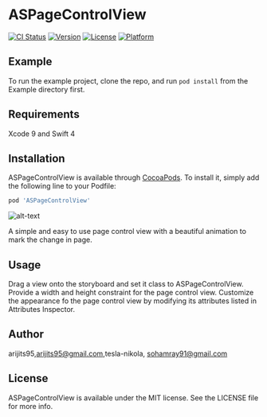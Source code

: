 # ASPageControlView

[![CI Status](https://img.shields.io/travis/tesla-nikola/ASPageControlView.svg?style=flat)](https://travis-ci.org/tesla-nikola/ASPageControlView)
[![Version](https://img.shields.io/cocoapods/v/ASPageControlView.svg?style=flat)](https://cocoapods.org/pods/ASPageControlView)
[![License](https://img.shields.io/cocoapods/l/ASPageControlView.svg?style=flat)](https://cocoapods.org/pods/ASPageControlView)
[![Platform](https://img.shields.io/cocoapods/p/ASPageControlView.svg?style=flat)](https://cocoapods.org/pods/ASPageControlView)

## Example

To run the example project, clone the repo, and run `pod install` from the Example directory first.

## Requirements
Xcode 9 and Swift 4

## Installation

ASPageControlView is available through [CocoaPods](https://cocoapods.org). To install
it, simply add the following line to your Podfile:

```ruby
pod 'ASPageControlView'
```
![alt-text](https://media.giphy.com/media/cCbKd8UHrFInTo36kw/giphy.gif)

A simple and easy to use page control view with a beautiful animation to mark the change in page.

## Usage

Drag a view onto the storyboard and set it class to ASPageControlView. Provide a width and height constraint for the page control view. Customize the appearance fo the page control view by modifying its attributes listed in Attributes Inspector.

## Author

arijits95,arijits95@gmail.com,tesla-nikola, sohamray91@gmail.com

## License

ASPageControlView is available under the MIT license. See the LICENSE file for more info.
